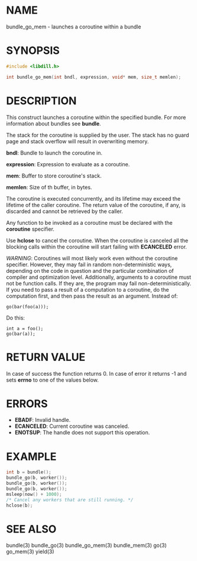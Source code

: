 # NAME

bundle_go_mem - launches a coroutine within a bundle

# SYNOPSIS

```c
#include <libdill.h>

int bundle_go_mem(int bndl, expression, void* mem, size_t memlen);
```

# DESCRIPTION

This construct launches a coroutine within the specified bundle.
For more information about bundles see **bundle**.

The stack for the coroutine is supplied by the user.
The stack has no guard page and stack overflow will result in
overwriting memory.

**bndl**: Bundle to launch the coroutine in.

**expression**: Expression to evaluate as a coroutine.

**mem**: Buffer to store coroutine's stack.

**memlen**: Size of th buffer, in bytes.

The coroutine is executed concurrently, and its lifetime may exceed the
lifetime of the caller coroutine. The return value of the coroutine, if any,
is discarded and cannot be retrieved by the caller.

Any function to be invoked as a coroutine must be declared with the
**coroutine** specifier.

Use **hclose** to cancel the coroutine. When the coroutine is canceled
all the blocking calls within the coroutine will start failing with
**ECANCELED** error.

_WARNING_: Coroutines will most likely work even without the coroutine
specifier. However, they may fail in random non-deterministic ways,
depending on the code in question and the particular combination of compiler
and optimization level. Additionally, arguments to a coroutine must not be
function calls. If they are, the program may fail non-deterministically.
If you need to pass a result of a computation to a coroutine, do the
computation first, and then pass the result as an argument.  Instead of:

```
go(bar(foo(a)));
```

Do this:

```
int a = foo();
go(bar(a));
```

# RETURN VALUE

In case of success the function returns 0. In case of error it returns -1 and sets **errno** to one of the values below.

# ERRORS

* **EBADF**: Invalid handle.
* **ECANCELED**: Current coroutine was canceled.
* **ENOTSUP**: The handle does not support this operation.

# EXAMPLE

```c
int b = bundle();
bundle_go(b, worker());
bundle_go(b, worker());
bundle_go(b, worker());
msleep(now() + 1000);
/* Cancel any workers that are still running. */
hclose(b);
```
# SEE ALSO

bundle(3) bundle_go(3) bundle_go_mem(3) bundle_mem(3) go(3) go_mem(3) yield(3) 
